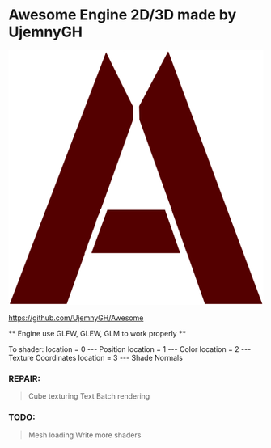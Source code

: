 # Awesome Engine 2D/3D made by UjemnyGH

![Awesome image logo](/data/texture/awesome.png)

https://github.com/UjemnyGH/Awesome


** Engine use GLFW, GLEW, GLM to work properly **

To shader:
    location = 0 --- Position
    location = 1 --- Color
    location = 2 --- Texture Coordinates
    location = 3 --- Shade Normals

### REPAIR:
> Cube texturing
> Text
> Batch rendering

### TODO:
> Mesh loading
> Write more shaders